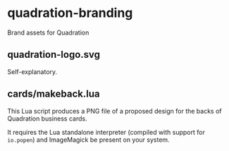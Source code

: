 # quadration-branding

Brand assets for Quadration

## quadration-logo.svg

Self-explanatory.

## cards/makeback.lua

This Lua script produces a PNG file of a proposed design for the backs of Quadration business cards.

It requires the Lua standalone interpreter (compiled with support for `io.popen`) and ImageMagick be present on your system.
